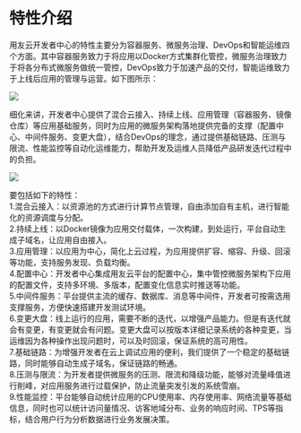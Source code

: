 # 特性介绍

用友云开发者中心的特性主要分为容器服务、微服务治理、DevOps和智能运维四个方面。其中容器服务致力于将应用以Docker方式集群化管控，微服务治理致力于将各分布式微服务做统一管控，DevOps致力于加速产品的交付，智能运维致力于上线后应用的管理与运营。如下图所示：

![](kaifazhezhongxin-30.png)

细化来讲，开发者中心提供了混合云接入、持续上线、应用管理（容器服务、镜像仓库）等应用基础服务，同时为应用的微服务架构落地提供完备的支撑（配置中心、中间件服务、变更大盘），结合DevOps的理念，通过提供基础链路、压测与限流、性能监控等自动化运维能力，帮助开发及运维人员降低产品研发迭代过程中的负担。

![](kaifazhezhongxin-31.png)

要包括如下的特性：  
1.混合云接入：以资源池的方式进行计算节点管理，自由添加自有主机，进行智能化的资源调度与分配。  
2.持续上线：以Docker镜像为应用交付载体，一次构建，到处运行，平台自动生成子域名，让应用自由接入。  
3.应用管理：以应用为中心，简化上云过程，为应用提供扩容、缩容、升级、回滚等功能，支持服务发现、负载均衡。  
4.配置中心：开发者中心集成用友云平台的配置中心，集中管控微服务架构下应用的配置文件，支持多环境、多版本，配置变化信息实时推送等功能。  
5.中间件服务：平台提供主流的缓存、数据库、消息等中间件，开发者可按需选用支撑服务，方便快速搭建开发测试环境。  
6.变更大盘：线上运行的应用，需要不断的迭代，以增强产品能力。但是有迭代就会有变更，有变更就会有问题。变更大盘可以按版本详细记录系统的各种变更，当运维因为各种操作出现问题时，可以及时回滚，保证系统的高可用性。  
7.基础链路：为增强开发者在云上调试应用的便利，我们提供了一个稳定的基础链路，同时能够自动生成子域名，保证链路的畅通。  
8.压测与限流：为开发者提供微服务的压测、限流和降级功能，能够对流量峰值进行削峰，对应用服务进行过载保护，防止流量突发引发的系统雪崩。  
9.性能监控：平台能够自动统计应用的CPU使用率、内存使用率、网络流量等基础信息，同时也可以统计访问量情况、访客地域分布、业务的响应时间、TPS等指标，结合用户行为分析数据进行业务发展决策。
